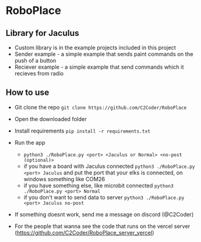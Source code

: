 # RoboPlace

## Library for Jaculus
- Custom library is in the example projects included in this project
- Sender example - a simple example that sends paint commands on the push of a button
- Reciever example - a simple example that send commands which it recieves from radio

## How to use
- Git clone the repo
`git clone https://github.com/C2Coder/RoboPlace`

- Open the downloaded folder

- Install requirements 
`pip install -r requirements.txt`

- Run the app 
    - `python3 ./RoboPlace.py <port> <Jaculus or Normal> <no-post (optional)>`
    - if you have a board with Jaculus connected 
    `python3 ./RoboPlace.py <port> Jaculus` and put the port that your elks is connected, on windows something like COM26
    - if you have something else, like microbit connected
    `python3 ./RoboPlace.py <port> Normal`
    - if you don't want to send data to server `python3 ./RoboPlace.py <port> Jaculus no-post`
- If something doesnt work, send me a message on discord (@C2Coder)
- For the people that wanna see the code that runs on the vercel server (https://github.com/C2Coder/RoboPlace_server_vercel)

